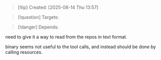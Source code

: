 
>[!tip] Created: [2025-08-14 Thu 13:57]

>[!question] Targets: 

>[!danger] Depends: 

need to give it a way to read from the repos in text format.

binary seems not useful to the tool calls, and instead should be done by calling resources.

